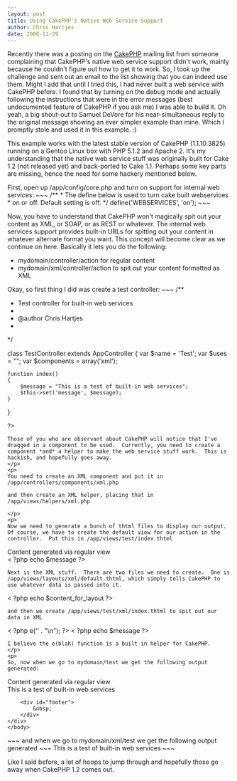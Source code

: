 ```yaml
--- 
layout: post
title: Using CakePHP's Native Web Service Support
author: Chris Hartjes
date: 2006-11-29
---
```

<p>
Recently there was a posting on the <a href="http://cakephp.org">CakePHP</a> mailing list from someone complaining that CakePHP's native web service support didn't work, mainly because he couldn't figure out how to get it to work.  So, I took up the challenge and sent out an email to the list showing that you can indeed use them.  Might I add that until I tried this, I had never built a web service with CakePHP before.  I found that by turning on the debug mode and actually following the instructions that were in the error messages (best undocumented feature of CakePHP if you ask me) I was able to build it.  Oh yeah, a big shout-out to Samuel DeVore for his near-simultaneous reply to the original message showing an ever simpler example than mine.  Which I promptly stole and used it in this example. :)
</p>
<p>
This example works with the latest stable version of CakePHP (1.1.10.3825) running on a Gentoo Linux box with PHP 5.1.2 and Apache 2.  It's my understanding that the native web service stuff was originally built for Cake 1.2 (not released yet) and back-ported to Cake 1.1.  Perhaps some key parts are missing, hence the need for some hackery mentioned below.
</p>
<p>
First, open up /app/config/core.php and turn on support for internal web services:
~~~
/**
 *  The define below is used to turn cake built webservices
 *  on or off. Default setting is off.
 */
	define('WEBSERVICES', 'on');
~~~
</p>
<p>
Now, you have to understand that CakePHP won't magically spit out your content as XML, or SOAP, or as REST or whatever.  The internal web services support provides built-in URLs for spitting out your content in whatever alternate format you want.  This concept will become clear as we continue on here.  Basically it lets you do the following:
<ul>
<li>mydomain/controller/action for regular content</li>
<li>mydomain/xml/controller/action to spit out your content formatted as XML</li>
</ul>
</p>
<p>Okay, so first thing I did was create a test controller:
~~~
<?php

/**
 * Test controller for built-in web services
 *
 * @author Chris Hartjes
 *
 */
 
class TestController extends AppController
{
    var $name = 'Test';
    var $uses = "";
    var $components = array('xml');
    
    function index()
    {
        $message = "This is a test of built-in web services";
        $this->set('message', $message);
    }
}

?>
~~~
Those of you who are observant about CakePHP will notice that I've dragged in a component to be used.  Currently, you need to create a component *and* a helper to make the web service stuff work.  This is hackish, and hopefully goes away.
</p>
<p>
You need to create an XML component and put it in /app/controllers/components/xml.php
~~~
<?php

class XMLComponent extends Object
{
    // Blank for now as we're not doing anything weird
}

?>
~~~
and then create an XML helper, placing that in /app/views/helpers/xml.php
~~~
<?php

class XmlHelper extends Helper
{
    // blank for now
}

?>
~~~ 
</p>
<p>
Now we need to generate a bunch of thtml files to display our output.  Of course, we have to create the default view for our action in the controller.  Put this in /app/views/test/index.thtml
~~~
Content generated via regular view<br />
< ?php echo $message ?>
~~~
Next is the XML stuff.  There are two files we need to create.  One is /app/views/layouts/xml/default.thtml, which simply tells CakePHP to use whatever data is passed into it.
~~~
< ?php echo $content_for_layout ?>
~~~
and then we create /app/views/test/xml/index.thtml to spit out our data in XML
~~~
< ?php e('<?xml version="1.0" encoding="utf-8" ?>' . "\n"); ?>
<foo>
<bar>< ?php echo $message ?></bar>
</foo>
~~~
I believe the e(blah) function is a built-in helper for CakePHP.
</p>
<p>
So, now when we go to mydomain/test we get the following output generated:
~~~
<!DOCTYPE html PUBLIC "-//W3C//DTD XHTML 1.0 Transitional//EN" "http://www.w3.org/TR/xhtml1/DTD/xhtml1-transitional.dtd">
<html xmlns="http://www.w3.org/1999/xhtml">
<head>
<title>CakePHP Web Services Test</title>
<link rel="stylesheet" type="text/css" href="/css/cake.generic.css" /><meta http-equiv="Content-Type" content="text/html; charset=UTF-8" /></head>
<body>
	<div id="container">
		<div id="content">
			Content generated via regular view<br />
This is a test of built-in web services		</div>

		<div id="footer">
			&nbsp;
		</div>
	</div>
	</body>
</html>
~~~
and when we go to mydomain/xml/test we get the following output generated
~~~
<?xml version="1.0" encoding="utf-8" ?>
<foo>
<bar>This is a test of built-in web services</bar>
</foo>
~~~
</p>
<p>
Like I said before, a lot of hoops to jump through and hopefully those go away when CakePHP 1.2 comes out.
</p>
